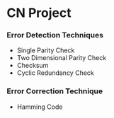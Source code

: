 # CN Project

### Error Detection Techniques 

  - Single Parity Check
  - Two Dimensional Parity Check
  - Checksum
  - Cyclic Redundancy Check
  
### Error Correction Technique 
  
  - Hamming Code
